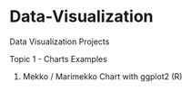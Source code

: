 # Data-Visualization 
Data Visualization Projects

Topic 1 - Charts Examples

1) Mekko / Marimekko Chart with ggplot2 (R)
